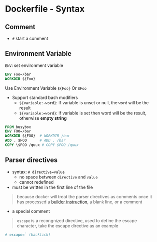# Dockerfile - Syntax

## Comment

- `#` start a comment

## Environment Variable

`ENV`: set environment variable

```dockerfile
ENV Foo=/bar
WORKDIR ${Foo}
```

Use Environment Variable `${Foo}` Or `$Foo`

- Support standard bash modifiers
  - `${variable:-word}`: If variable is unset or null, the `word` will be the result
  - `${variable:=word}`: If variable is set then word will be the result, otherwise **empty string**

```dockerfile
FROM busybox
ENV FOO=/bar
WORKDIR ${FOO}  # WORKDIR /bar
ADD . $FOO      # ADD . /bar
COPY \$FOO /quux # COPY $FOO /quux
```

## Parser directives

- syntax: `# directive=value`
  - no space between `directive` and `value`
  - cannot redefined
- must be written in the first line of the file

> because docker will treat the parser directives as comments once it has processed a [builder instruction](dockerfile-instructions.md), a blank line, or a comment

- a special comment

> `escape` is a recongnized directive, used to define the escape character, take the escape directive as an example

```dockerfile
# escape=` (backtick)
```
